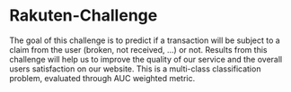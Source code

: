 # Rakuten-Challenge
The goal of this challenge is to predict if a transaction will be subject to a claim from the user (broken, not received, ...) or not. Results from this challenge will help us to improve the quality of our service and the overall users satisfaction on our website. This is a multi-class classification problem, evaluated through AUC weighted metric.
